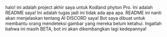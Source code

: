 halo! ini adalah project akhir saya untuk Kodland phyton Pro.
Ini adalah README saya! Ini adalah tugas jadi ini tidak ada apa apa. README ini nanti akan menjelaskan tentang AI DISCORD saya! Bot saya dibuat untuk membantu orang mendeteksi gambar yang mereka belum ketahui. Ingatlah bahwa ini masih BETA, bot ini akan dikembangkan lagi kedepannya!
